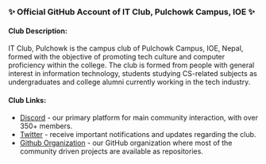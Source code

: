 ### ✨ Official GitHub Account of IT Club, Pulchowk Campus, IOE ✨

#### Club Description:

IT Club, Pulchowk is the campus club of Pulchowk Campus, IOE, Nepal, formed with the objective of promoting tech culture and computer proficiency within the college. The club is formed from people with general interest in information technology, students studying CS-related subjects as undergraduates and college alumni currently working in the tech industry.

#### Club Links: 
- [Discord](https://discord.gg/FdEG3cN "IT Community Discord Server") - our primary platform for main community interaction, with over 350+ members.
- [Twitter](https://twitter.com/ITClubPulchowk "@ITClubPulchowk") - receive important notifications and updates regarding the club.
- [Github Organization](https://github.com/IT-Club-Pulchwok "IT Club GitHub Organization") - our GitHub organization where most of the community driven projects are available as repositories.
